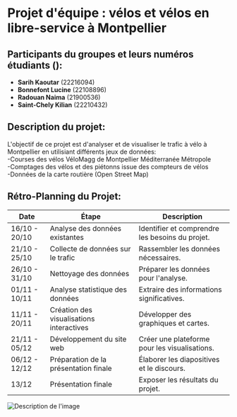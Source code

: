 # Projet d'équipe : vélos et vélos en libre-service à Montpellier


## Participants du groupes et leurs numéros étudiants ():

- **Sarih Kaoutar** (22216094)
- **Bonnefont Lucine** (22108896)
- **Radouan Naima** (21900536)
- **Saint-Chely Kilian** (22210432)

## Description du projet:
L'objectif de ce projet est d'analyser et de visualiser le trafic à vélo à Montpellier en utilisiant différents jeux de données:  
-Courses des vélos VéloMagg de Montpellier Méditerranée Métropole  
-Comptages des vélos et des piétonns issue des compteurs de vélos  
-Données de la carte routière (Open Street Map)  


## Rétro-Planning du Projet:
| Date       |      Étape                                        | Description                                    |
|------------|----------------------------------------------|------------------------------------------------  |
| 16/10 - 20/10 | Analyse des données existantes              | Identifier et comprendre les besoins du projet.|
| 21/10 - 25/10 | Collecte de données sur le trafic           | Rassembler les données nécessaires.             |
| 26/10 - 31/10 | Nettoyage des données                       | Préparer les données pour l'analyse.           |
| 01/11 - 10/11 | Analyse statistique des données             | Extraire des informations significatives.      |
| 11/11 - 20/11 | Création des visualisations interactives    | Développer des graphiques et cartes.           |
| 21/11 - 05/12 | Développement du site web                   | Créer une plateforme pour les visualisations.   |
| 06/12 - 12/12| Préparation de la présentation finale       | Élaborer les diapositives et le discours.      |
| 13/12       | Présentation finale                          | Exposer les résultats du projet.               |

![Description de l'image](images/NV_DIA.jpg)



                                 


